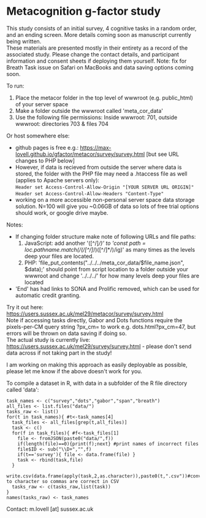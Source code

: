 # Metacognition g-factor study
This study consists of an initial survey, 4 cognitive tasks in a random order, and an ending screen. More details coming soon as manuscript currently being written.<br>
These materials are presented mostly in their entirety as a record of the associated study. Please change the contact details, and participant information and consent sheets if deploying them yourself. Note: fix for Breath Task issue on Safari on MacBooks and data saving options coming soon.

To run:
1. Place the metacor folder in the top level of wwwroot (e.g. public_html) of your server space
2. Make a folder outside the wwwroot called 'meta_cor_data'
3. Use the following file permissions: Inside wwwroot: 701, outside wwwroot: directories 703 & files 704

Or host somewhere else:
* github pages is free e.g.: https://max-lovell.github.io/gfactor/metacor/survey/survey.html [but see URL changes to PHP below]
* However, if data is recieved from outside the server where data is stored, the folder with the PHP file may need a .htaccess file as well (applies to Apache servers only):<br>
  `Header set Access-Control-Allow-Origin "[YOUR SERVER URL ORIGIN]"`<br>
  `Header set Access-Control-Allow-Headers "Content-Type"`
* working on a more accessible non-personal server space data storage solution. N=100 will give you ~0.06GB of data so lots of free trial options should work, or google drive maybe.

Notes:
* If changing folder structure make note of following URLs and file paths:
  1. JavaScript: add another '([^\/]*\/)' to 'const path = loc.pathname.match(/(\/[^\/]*\/)([^\/]*\/)/ig)' as many times as the levels deep your files are located.
  2. PHP: 'file_put_contents("../../../meta_cor_data/$file_name.json", $data);' should point from script location to a folder outside your wwwroot and change '../../../' for how many levels deep your files are located
* 'End' has had links to SONA and Prolific removed, which can be used for automatic credit granting.

Try it out here: https://users.sussex.ac.uk/mel29/metacor/survey/survey.html<br>
Note if accessing tasks directly, Gabor and Dots functions require the pixels-per-CM query string ?px_cm= to work e.g. dots.html?px_cm=47, but errors will be thrown on data saving if doing so.<br>
The actual study is currently live: https://users.sussex.ac.uk/mel29/survey/survey.html - please don't send data across if not taking part in the study!<br>

I am working on making this approach as easily deployable as possible, please let me know if the above doesn't work for you.<br>

To compile a dataset in R, with data in a subfolder of the R file directory called 'data':
```
task_names <- c("survey","dots","gabor","span","breath")
all_files <- list.files("data/")
tasks_raw <- list()
for(t in task_names){ #t<-task_names[4]
  task_files <- all_files[grep(t,all_files)]
  task <- c()
  for(f in task_files){ #f<-task_files[1]
    file <- fromJSON(paste0("data/",f))
    if(length(file)==0){print(f);next} #print names of incorrect files
    file$ID <- sub("\\D+","",f)
    if(t=='survey'){ file <- data.frame(file) }
    task <- rbind(task,file)
  }
  write.csv(data.frame(apply(task,2,as.character)),paste0(t,".csv"))#convert to character so commas are correct in CSV
  tasks_raw <- c(tasks_raw,list(task))
}
names(tasks_raw) <- task_names
```


Contact: m.lovell [at] sussex.ac.uk
